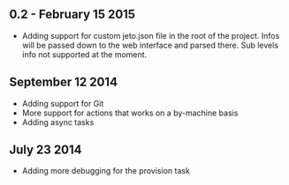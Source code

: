0.2 - February 15 2015
----
- Adding support for custom jeto.json file in the root of the project. Infos will be passed down to the web interface and parsed there. Sub levels info not supported at the moment.

September 12 2014
----
- Adding support for Git
- More support for actions that works on a by-machine basis
- Adding async tasks

July 23 2014
----
- Adding more debugging for the provision task
